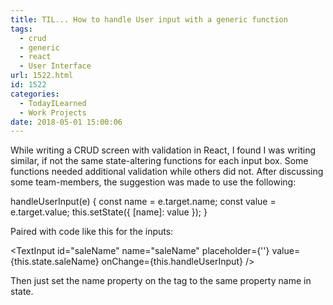 ```yaml
---
title: TIL... How to handle User input with a generic function
tags:
  - crud
  - generic
  - react
  - User Interface
url: 1522.html
id: 1522
categories:
  - TodayILearned
  - Work Projects
date: 2018-05-01 15:00:06
---
```


While writing a CRUD screen with validation in React, I found I was writing similar, if not the same state-altering functions for each input box. Some functions needed additional validation while others did not. After discussing some team-members, the suggestion was made to use the following:

handleUserInput(e) {
 const name = e.target.name;
 const value = e.target.value;
 this.setState({ \[name\]: value });
}

Paired with code like this for the inputs:

<TextInput
 id="saleName"
 name="saleName"
 placeholder={''}
 value={this.state.saleName}
 onChange={this.handleUserInput}
/>

Then just set the name property on the tag to the same property name in state.